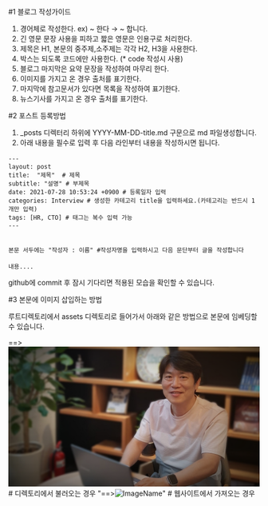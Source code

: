 #1 블로그 작성가이드

1. 경어체로 작성한다. ex) ~ 한다 → ~ 합니다.
2. 긴 영문 문장 사용을 피하고 짧은 영문은 인용구로 처리한다.
3. 제목은 H1, 본문의 중주제,소주제는 각각 H2, H3을 사용한다.
4. 박스는 되도록 코드에만 사용한다. (* code 작성시 사용)
5. 블로그 마지막은 요약 문장을 작성하여 마무리 한다.
6. 이미지를 가지고 온 경우 출처를 표기한다.
7. 마지막에 참고문서가 있다면 목록을 작성하여 표기한다.
8. 뉴스기사를 가지고 온 경우 출처를 표기한다.


#2 포스트 등록방법

1.  _posts 디렉터리 하위에 YYYY-MM-DD-title.md 구문으로 md 파일생성합니다.
2.  아래 내용을 필수로 입력 후 다음 라인부터 내용을 작성하시면 됩니다.

```
---
layout: post
title:  "제목"  # 제목
subtitle: "설명" # 부제목
date: 2021-07-28 10:53:24 +0900 # 등록일자 입력
categories: Interview # 생성한 카테고리 title을 입력하세요.(카테고리는 반드시 1개만 입력)
tags: [HR, CTO] # 태그는 복수 입력 가능
---


본문 서두에는 "작성자 : 이름" #작성자명을 입력하시고 다음 문단부터 글을 작성합니다

내용....
```

github에 commit 후 잠시 기다리면 적용된 모습을 확인할 수 있습니다.

#3 본문에 이미지 삽입하는 방법

루트디렉토리에서 assets 디렉토리로 들어가서 아래와 같은 방법으로 본문에 임베딩할 수 있습니다.

==>![ImageName](/assets/images/postimg/20210728_cto.png) # 디렉토리에서 불러오는 경우
"==>![ImageName](https://source.unsplash.com/random/1500x1000)"  # 웹사이트에서 가져오는 경우
